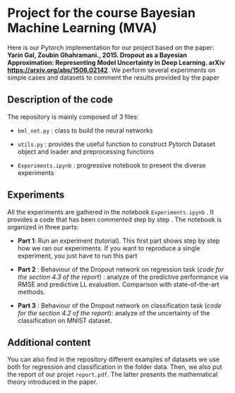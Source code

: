 # Project for the course Bayesian Machine Learning (MVA)

Here is our Pytorch implementation for our project based on the paper: __Yarin Gal, Zoubin Ghahramani., 2015. Dropout as a Bayesian Approximation: Representing Model Uncertainty in Deep Learning. arXiv https://arxiv.org/abs/1506.02142__. We perform several experiments on simple cases and datasets to comment the results provided by the paper

## Description of the code

The repository is mainly composed of 3 files:

- `bml_net.py` : class to build the neural networks

- `utils.py` : provides the useful function to construct Pytorch Dataset object and loader and preprocessing functions

- `Experiments.ipynb` : progressive notebook to present the diverse experiments

## Experiments

All the experiments are gathered in the notebook  `Experiments.ipynb` . It provides a code that has been commented step by step . The notebook is organized in three parts:

- __Part 1__: Run an experiment (tutorial). This first part shows step by step how we ran our experiments. If you want to reproduce a single experiment, you just have to run this part

- __Part 2__ : Behaviour of the Dropout network on regression task (*code for the section 4.3 of the report*) : analyze of the predictive performance via RMSE and predictive LL evaluation. Comparison with state-of-the-art methods.

- __Part 3__ : Behaviour of the Dropout network on classification task (*code for the section 4.2 of the report*): analyze of the uncertainty of the classification on MNIST dataset.

## Additional content

You can also find in the repository different examples of datasets we use both for regression and classification in the folder data. Then, we also put the report of our projet `report.pdf`. The latter presents the mathematical theory introduced in the paper.
